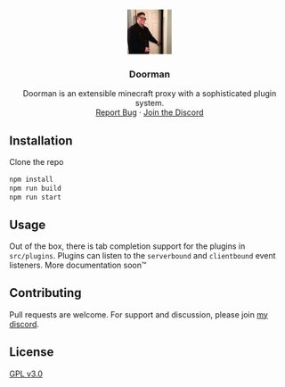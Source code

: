 <!-- PROJECT LOGO -->
<br />
<p align="center">
  <a href="https://github.com/willocn/doorman">
    <img src="images/logo.png" alt="Logo" width="80" height="80">
  </a>

  <h3 align="center">Doorman</h3>

  <p align="center">
    Doorman is an extensible minecraft proxy with a sophisticated plugin system.
    <br />
    <a href="https://github.com/willocn/doorman/issues">Report Bug</a>
    ·
    <a href="https://inv.wtf/willocn">Join the Discord</a>
  </p>
</p>

## Installation

Clone the repo

```
npm install
npm run build
npm run start
```

## Usage

Out of the box, there is tab completion support for the plugins in `src/plugins`. Plugins can listen to the `serverbound` and `clientbound` event listeners. More documentation soon™️

## Contributing
Pull requests are welcome. For support and discussion, please join [my discord](https://inv.wtf/willocn).

## License
[GPL v3.0](https://choosealicense.com/licenses/gpl-3.0/)

